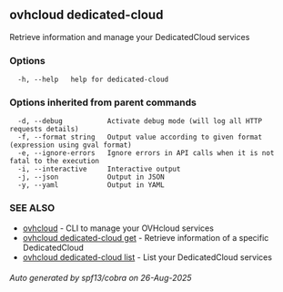 ## ovhcloud dedicated-cloud

Retrieve information and manage your DedicatedCloud services

### Options

```
  -h, --help   help for dedicated-cloud
```

### Options inherited from parent commands

```
  -d, --debug           Activate debug mode (will log all HTTP requests details)
  -f, --format string   Output value according to given format (expression using gval format)
  -e, --ignore-errors   Ignore errors in API calls when it is not fatal to the execution
  -i, --interactive     Interactive output
  -j, --json            Output in JSON
  -y, --yaml            Output in YAML
```

### SEE ALSO

* [ovhcloud](ovhcloud.md)	 - CLI to manage your OVHcloud services
* [ovhcloud dedicated-cloud get](ovhcloud_dedicated-cloud_get.md)	 - Retrieve information of a specific DedicatedCloud
* [ovhcloud dedicated-cloud list](ovhcloud_dedicated-cloud_list.md)	 - List your DedicatedCloud services

###### Auto generated by spf13/cobra on 26-Aug-2025
